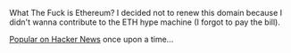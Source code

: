 What The Fuck is Ethereum?
I decided not to renew this domain because I didn't wanna contribute to the ETH hype machine (I forgot to pay the bill).

[Popular on Hacker News](https://news.ycombinator.com/item?id=14723308) once upon a time...
